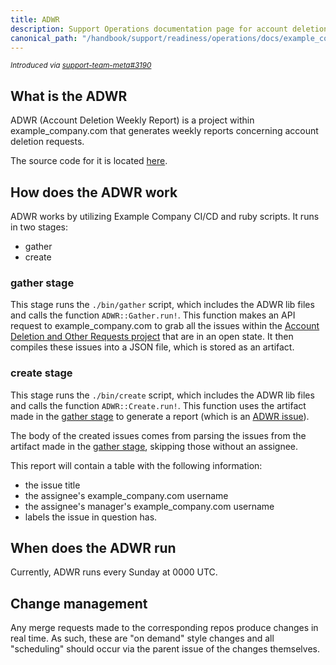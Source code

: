 ```yaml
---
title: ADWR
description: Support Operations documentation page for account deletion weekly reports
canonical_path: "/handbook/support/readiness/operations/docs/example_company/adwr"
---
```


<sup>*Introduced via [support-team-meta#3190](https://example_company.com/example_company-com/support/support-team-meta/-/issues/3190)*</sup>

## What is the ADWR

ADWR (Account Deletion Weekly Report) is a project within example_company.com that
generates weekly reports concerning account deletion requests.

The source code for it is located
[here](https://example_company.com/example_company-com/support/toolbox/adwr).

## How does the ADWR work

ADWR works by utilizing Example Company CI/CD and ruby scripts. It runs in two stages:

- gather
- create

### gather stage

This stage runs the `./bin/gather` script, which includes the ADWR lib files and
calls the function `ADWR::Gather.run!`. This function makes an API request to
example_company.com to grab all the issues within the
[Account Deletion and Other Requests project](https://example_company.com/example_company-com/gdpr-request)
that are in an open state. It then compiles these issues into a JSON file, which
is stored as an artifact.

### create stage

This stage runs the `./bin/create` script, which includes the ADWR lib files and
calls the function `ADWR::Create.run!`. This function uses the artifact made in
the [gather stage](#gather-stage) to generate a report (which is an
[ADWR issue](https://example_company.com/example_company-com/support/internal-requests/-/issues?scope=all&state=opened&label_name[]=ADWR)).

The body of the created issues comes from parsing the issues from the artifact
made in the [gather stage](#gather-stage), skipping those without an assignee.

This report will contain a table with the following information:

- the issue title
- the assignee's example_company.com username
- the assignee's manager's example_company.com username
- labels the issue in question has.

## When does the ADWR run

Currently, ADWR runs every Sunday at 0000 UTC.

## Change management

Any merge requests made to the corresponding repos produce changes in real time.
As such, these are "on demand" style changes and all "scheduling" should occur
via the parent issue of the changes themselves.
